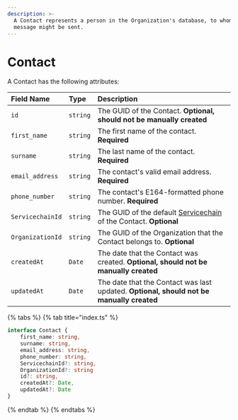 ```yaml
---
description: >-
  A Contact represents a person in the Organization's database, to whom a
  message might be sent.
---
```


# Contact

A Contact has the following attributes:

| Field Name | Type | Description |
| :--- | :--- | :--- |
| `id` | `string` | The GUID of the Contact. **Optional, should not be manually created** |
| `first_name` | `string` | The first name of the contact. **Required** |
| `surname` | `string` | The last name of the contact. **Required** |
| `email_address` | `string` | The contact's valid email address. **Required** |
| `phone_number` | `string` | The contact's E164-formatted phone number. **Required** |
| `ServicechainId` | `string` | The GUID of the default [Servicechain](servicechain.md) of the Contact. **Optional** |
| `OrganizationId` | `string` | The GUID of the Organization that the Contact belongs to. **Optional** |
| `createdAt` | `Date` | The date that the Contact was created. **Optional, should not be manually created** |
| `updatedAt` | `Date` | The date that the Contact was last updated. **Optional, should not be manually created** |

{% tabs %}
{% tab title="index.ts" %}
```typescript
interface Contact {
    first_name: string,
    surname: string,
    email_address: string,
    phone_number: string,
    ServicechainId?: string,
    OrganizationId?: string
    id?: string,
    createdAt?: Date,
    updatedAt?: Date
}
```
{% endtab %}
{% endtabs %}

